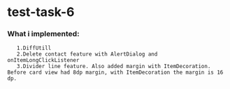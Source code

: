 # test-task-6

### What i implemented:
       1.DiffUtill
       2.Delete contact feature with AlertDialog and onItemLongClickListener
       3.Divider line feature. Also added margin with ItemDecoration. Before card view had 8dp margin, with ItemDecoration the margin is 16 dp. 
       
